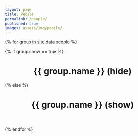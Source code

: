 ```yaml
---
layout: page
title: People
permalink: /people/
published: true
images: assets/img/people/
---
```


<script>

function toggleGroupDisplay(divId, linkId) {
  var x = document.getElementById(divId);
  var l = document.getElementById(linkId);

  if (x.style.display === "none") {
    x.style.display = "block";
    l.text = "(hide)";
  } else {
    x.style.display = "none";
    l.text = "(show)";
  }
}

</script>

<div class="page" markdown="1">

{% for group in site.data.people %}
  
  {% if group.show == true %}
    <center><h1>{{ group.name }} <a onclick="toggleGroupDisplay('{{ group.name | downcase }}', 'hide{{ group.name }}Link')" id="hide{{ group.name }}Link">(hide)</a></h1></center>
    <div id="{{ group.name | downcase }}">
  {% else %}
    <center><h1>{{ group.name }} <a onclick="toggleGroupDisplay('{{ group.name | downcase }}', 'hide{{ group.name }}Link')" id="hide{{ group.name }}Link">(show)</a></h1></center>
    <div id="{{ group.name | downcase }}" style="display: none;">
  {% endif %}
  {% for person in group.people %}
    <center>
    <a href="{{ person.website }}"><img class="people" alt="{{ person.name }}" src="{{ page.images | relative_url }}{{ person.image }}" srcset="{{ page.images | relative_url }}{{ person.image }}" /></a>
    </center>  
    <center><b>{{ person.name }}</b></center>
    <br/>
    <!-- <center>{{ person.role }}</center> -->
    <!-- <center><i>{{ person.department }}</i></center> -->
    <!-- <center><i>{{ person.university }}</i></center> -->
    {{ person.description }}
  {% endfor %}
  </div>
  <br/>
  <br/>
{% endfor %}
</div>

